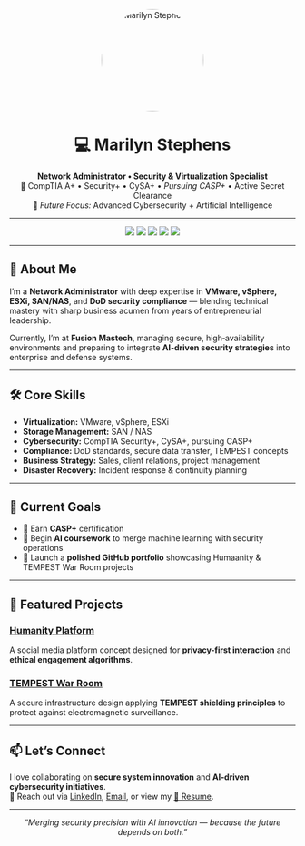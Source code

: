 <p align="center">
  <img src="./assets/profile.jpg" alt="Marilyn Stephens" width="180" style="border-radius:50%;">
</p>

<h1 align="center">💻 Marilyn Stephens</h1>
<p align="center">
  <b>Network Administrator • Security & Virtualization Specialist</b><br>
  🔐 CompTIA A+ • Security+ • CySA+ • <i>Pursuing CASP+</i> • Active Secret Clearance<br>
  🎯 <i>Future Focus:</i> Advanced Cybersecurity + Artificial Intelligence
</p>

---

<p align="center">
  <a href="https://www.linkedin.com/in/marilynstephens/"><img src="https://img.shields.io/badge/LinkedIn-Connect-blue?logo=linkedin"></a>
  <a href="https://github.com/marilyn2015"><img src="https://img.shields.io/badge/GitHub-Follow-black?logo=github"></a>
  <a href="mailto:marilyn_stephens@hotmail.com"><img src="https://img.shields.io/badge/Email-Contact%20Me-red?logo=gmail"></a>
  <a href="https://usaf-my.dps.mil/:w:/g/personal/marilyn_stephens_ctr_us_af_mil/EdDryUgfSMpFrxdWlSucK3EBy2GlltIg5sQfLk8TyAb7zg?email=marilyn.stephens.ctr%40us.af.mil&e=SfdY93"><img src="https://img.shields.io/badge/📄_View%20Resume-Click_Here-success"></a>
  <img src="https://img.shields.io/badge/Status-Open%20to%20Opportunities-brightgreen">
</p>

---

## 👋 About Me
I’m a **Network Administrator** with deep expertise in **VMware, vSphere, ESXi, SAN/NAS**, and **DoD security compliance** — blending technical mastery with sharp business acumen from years of entrepreneurial leadership.  

Currently, I’m at **Fusion Mastech**, managing secure, high‑availability environments and preparing to integrate **AI-driven security strategies** into enterprise and defense systems.

---

## 🛠 Core Skills
- **Virtualization:** VMware, vSphere, ESXi  
- **Storage Management:** SAN / NAS  
- **Cybersecurity:** CompTIA Security+, CySA+, pursuing CASP+  
- **Compliance:** DoD standards, secure data transfer, TEMPEST concepts  
- **Business Strategy:** Sales, client relations, project management  
- **Disaster Recovery:** Incident response & continuity planning  

---

## 🚀 Current Goals
- 📌 Earn **CASP+** certification  
- 📌 Begin **AI coursework** to merge machine learning with security operations  
- 📌 Launch a **polished GitHub portfolio** showcasing Humaanity & TEMPEST War Room projects  

---

## 📂 Featured Projects

### [Humanity Platform](https://github.com/marilyn2015/hashhumanity)
A social media platform concept designed for **privacy-first interaction** and **ethical engagement algorithms**.

### [TEMPEST War Room](https://github.com/marilyn2015/tempest-war-room)
A secure infrastructure design applying **TEMPEST shielding principles** to protect against electromagnetic surveillance.

---

## 📫 Let’s Connect
I love collaborating on **secure system innovation** and **AI‑driven cybersecurity initiatives**.  
💬 Reach out via [LinkedIn](https://www.linkedin.com/in/marilynstephens/), [Email](mailto:marilyn_stephens@hotmail.com), or view my [📄 Resume](https://usaf-my.dps.mil/:w:/g/personal/marilyn_stephens_ctr_us_af_mil/EdDryUgfSMpFrxdWlSucK3EBy2GlltIg5sQfLk8TyAb7zg?email=marilyn.stephens.ctr%40us.af.mil&e=SfdY93).

---

<p align="center"><i>“Merging security precision with AI innovation — because the future depends on both.”</i></p>
